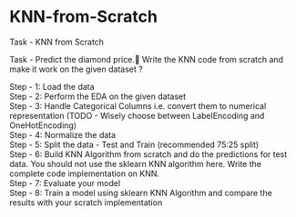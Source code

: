 # KNN-from-Scratch
Task - KNN from Scratch

Task - Predict the diamond price.💎
Write the KNN code from scratch and make it work on the given dataset ?

Step - 1: Load the data <br>
Step - 2: Perform the EDA on the given dataset <br>
Step - 3: Handle Categorical Columns i.e. convert them to numerical representation (TODO - Wisely choose between LabelEncoding and OneHotEncoding) <br>
Step - 4: Normalize the data <br>
Step - 5: Split the data - Test and Train (recommended 75:25 split)<br>
Step - 6: Build KNN Algorithm from scratch and do the predictions for test data. You should not use the sklearn KNN algorithm here. Write the complete code implementation on KNN.<br>
Step - 7: Evaluate your model<br>
Step - 8: Train a model using sklearn KNN Algorithm and compare the results with your scratch implementation
